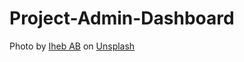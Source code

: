 # Project-Admin-Dashboard

Photo by <a href="https://unsplash.com/@iheb_ab?utm_content=creditCopyText&utm_medium=referral&utm_source=unsplash">Iheb AB</a> on <a href="https://unsplash.com/photos/silhouette-photography-of-man-standing-near-trees-OBufvGMaBaQ?utm_content=creditCopyText&utm_medium=referral&utm_source=unsplash">Unsplash</a>
      